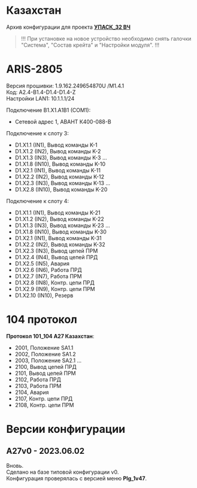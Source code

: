 ﻿Казахстан
=========

Архив конфигурации для проекта **[УПАСК_32 ВЧ](УПАСК_32%20ВЧ.pdf)**

> !!! При установке на новое устройство необходимо снять галочки "Система", "Состав крейта" и "Настройки модуля". !!!


# ARIS-2805

Версия прошивки: 1.9.162.249654870U /M1.4.1  
Код: A2.4-B1.4-D1.4-D1.4-Z  
Настройки LAN1: 10.1.1.1/24

Подключение B1.X1.A1B1 (COM1):
- Сетевой адрес 1, АВАНТ К400-088-В

Подключение к слоту 3:
- D1.X1.1 (IN1), Вывод команды K-1
- D1.X1.2 (IN2), Вывод команды K-2
- D1.X1.3 (IN3), Вывод команды K-3
...
- D1.X1.8 (IN10), Вывод команды K-10
- D1.X2.1 (IN1), Вывод команды K-11
- D1.X2.2 (IN2), Вывод команды K-12
- D1.X2.3 (IN3), Вывод команды K-13
...
- D1.X2.8 (IN10), Вывод команды K-20

Подключение к слоту 4:
- D1.X1.1 (IN1), Вывод команды K-21
- D1.X1.2 (IN2), Вывод команды K-22
- D1.X1.3 (IN3), Вывод команды K-23
...
- D1.X1.8 (IN10), Вывод команды K-30
- D1.X2.1 (IN1), Вывод команды K-31
- D1.X2.2 (IN2), Вывод команды K-32
- D1.X2.3 (IN3), Вывод цепей ПРМ
- D1.X2.4 (IN4), Вывод цепей ПРД
- D1.X2.5 (IN5), Авария
- D1.X2.6 (IN6), Работа ПРД
- D1.X2.7 (IN7), Работа ПРМ
- D1.X2.8 (IN8), Контр. цепи ПРД
- D1.X2.9 (IN9), Контр. цепи ПРМ
- D1.X2.10 (IN10), Резерв


# 104 протокол

**Протокол 101_104 А27 Казахстан**:
- 2001, Положение SA1.1
- 2002, Положение SA1.2
- 2003, Положение SA2.1
...
- 2100, Вывод цепей ПРД
- 2101, Вывод цепей ПРМ
- 2102, Работа ПРД
- 2103, Работа ПРМ
- 2104, Авария
- 2107, Контр. цепи ПРД
- 2108, Контр. цепи ПРМ


# Версии конфигурации

## A27v0 - 2023.06.02

Вновь.  
Сделано на базе типовой конфигурации v0.  
Конфигурация проверялась с версией меню **PIg_1v47**.

